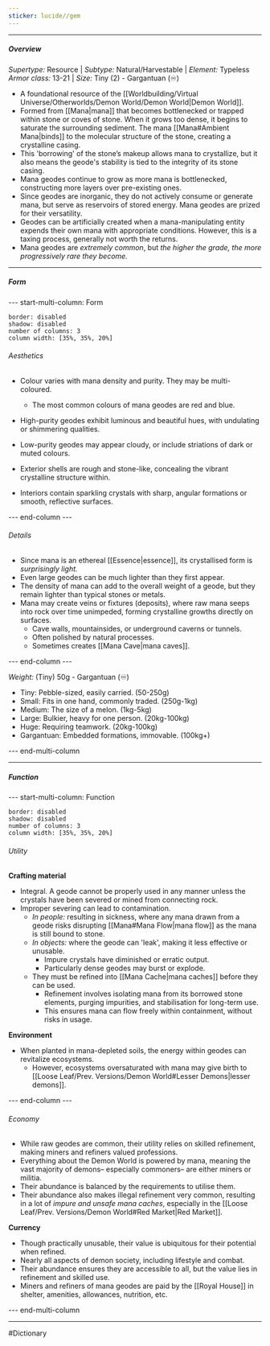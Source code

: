 ```yaml
---
sticker: lucide//gem
---
```


---
##### Overview
*Supertype:* Resource | *Subtype:* Natural/Harvestable | *Element:* Typeless
*Armor class:* 13-21 | *Size:* Tiny (2) - Gargantuan (♾) 

- A foundational resource of the [[Worldbuilding/Virtual Universe/Otherworlds/Demon World/Demon World|Demon World]].
- Formed from [[Mana|mana]] that becomes bottlenecked or trapped within stone or coves of stone. When it grows too dense, it begins to saturate the surrounding sediment. The mana [[Mana#Ambient Mana|binds]] to the molecular structure of the stone, creating a crystalline casing. 
- This 'borrowing' of the stone’s makeup allows mana to crystallize, but it also means the geode's stability is tied to the integrity of its stone casing.
- Mana geodes continue to grow as more mana is bottlenecked, constructing more layers over pre-existing ones.
- Since geodes are inorganic, they do not actively consume or generate mana, but serve as reservoirs of stored energy. Mana geodes are prized for their versatility.
- Geodes can be artificially created when a mana-manipulating entity expends their own mana with appropriate conditions. However, this is a taxing process, generally not worth the returns.
- Mana geodes are *extremely common*, but *the higher the grade, the more progressively rare they become.*

---
##### Form
--- start-multi-column: Form
```column-settings
border: disabled
shadow: disabled
number of columns: 3
column width: [35%, 35%, 20%]
```

###### Aesthetics
- Colour varies with mana density and purity. They may be multi-coloured.
	- The most common colours of mana geodes are red and blue.
- High-purity geodes exhibit luminous and beautiful hues, with undulating or shimmering qualities.
- Low-purity geodes may appear cloudy, or include striations of dark or muted colours.

- Exterior shells are rough and stone-like, concealing the vibrant crystalline structure within.
- Interiors contain sparkling crystals with sharp, angular formations or smooth, reflective surfaces.

--- end-column ---

###### Details
- Since mana is an ethereal [[Essence|essence]], its crystallised form is *surprisingly light.*
- Even large geodes can be much lighter than they first appear.
- The density of mana can add to the overall weight of a geode, but they remain lighter than typical stones or metals.
- Mana may create veins or fixtures (deposits), where raw mana seeps into rock over time unimpeded, forming crystalline growths directly on surfaces.
	- Cave walls, mountainsides, or underground caverns or tunnels.
	- Often polished by natural processes.
	- Sometimes creates [[Mana Cave|mana caves]].


--- end-column ---


*Weight:* (Tiny) 50g - Gargantuan (♾)
- Tiny: Pebble-sized, easily carried. (50-250g)
- Small: Fits in one hand, commonly traded. (250g-1kg)
- Medium: The size of a melon. (1kg-5kg)
- Large: Bulkier, heavy for one person. (20kg-100kg)
- Huge: Requiring teamwork. (20kg-100kg)
- Gargantuan: Embedded formations, immovable. (100kg+) 

--- end-multi-column 

---
##### Function
--- start-multi-column: Function
```column-settings
border: disabled
shadow: disabled
number of columns: 3
column width: [35%, 35%, 20%]
```

###### Utility
**Crafting material**
- Integral. A geode cannot be properly used in any manner unless the crystals have been severed or mined from connecting rock.
- Improper severing can lead to contamination.
	- *In people:* resulting in sickness, where any mana drawn from a geode risks disrupting [[Mana#Mana Flow|mana flow]] as the mana is still bound to stone.
	- *In objects:* where the geode can 'leak', making it less effective or unusable.
		- Impure crystals have diminished or erratic output.
		- Particularly dense geodes may burst or explode.
	- They must be refined into [[Mana Cache|mana caches]] before they can be used.
		- Refinement involves isolating mana from its borrowed stone elements, purging impurities, and stabilisation for long-term use.
		- This ensures mana can flow freely within containment, without risks in usage.

**Environment**
- When planted in mana-depleted soils, the energy within geodes can revitalize ecosystems.
	- However, ecosystems oversaturated with mana may give birth to [[Loose Leaf/Prev. Versions/Demon World#Lesser Demons|lesser demons]].

--- end-column ---

###### Economy
- While raw geodes are common, their utility relies on skilled refinement, making miners and refiners valued professions. 
- Everything about the Demon World is powered by mana, meaning the vast majority of demons– especially commoners– are either miners or militia.
- Their abundance is balanced by the requirements to utilise them.
- Their abundance also makes illegal refinement very common, resulting in a lot of *impure and unsafe mana caches*, especially in the [[Loose Leaf/Prev. Versions/Demon World#Red Market|Red Market]].

**Currency**
- Though practically unusable, their value is ubiquitous for their potential when refined.
- Nearly all aspects of demon society, including lifestyle and combat.
- Their abundance ensures they are accessible to all, but the value lies in refinement and skilled use.
- Miners and refiners of mana geodes are paid by the [[Royal House]] in shelter, amenities, allowances, nutrition, etc.

--- end-multi-column


---
#Dictionary 